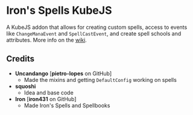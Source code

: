 # Iron's Spells KubeJS
A KubeJS addon that allows for creating custom spells, access to events like `ChangeManaEvent` and `SpellCastEvent`, and create spell schools and attributes.
More info on the [wiki](https://kubejs.com/wiki/addons/third-party/kubejs-irons-spells).
## Credits
- **Uncandango** [**pietro-lopes** on GitHub]
  - Made the mixins and getting `DefaultConfig` working on spells
- **squoshi**
  - Idea and base code
- **Iron** [**iron431** on GitHub]
  - Made Iron's Spells and Spellbooks